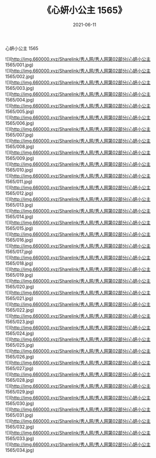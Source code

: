 ﻿---
layout: post
title:  《心妍小公主 1565》
date:   2021-06-11
img: http://img.660000.xyz/Sharelink/秀人网/秀人网第02部分/心妍小公主 1565/000.jpg
categories: [美女, 清纯, 唯美]
---

心妍小公主 1565

  ![](http://img.660000.xyz/Sharelink/秀人网/秀人网第02部分/心妍小公主 1565/001.jpg) <br> ![](http://img.660000.xyz/Sharelink/秀人网/秀人网第02部分/心妍小公主 1565/002.jpg) <br> ![](http://img.660000.xyz/Sharelink/秀人网/秀人网第02部分/心妍小公主 1565/003.jpg) <br> ![](http://img.660000.xyz/Sharelink/秀人网/秀人网第02部分/心妍小公主 1565/004.jpg) <br> ![](http://img.660000.xyz/Sharelink/秀人网/秀人网第02部分/心妍小公主 1565/005.jpg) <br> ![](http://img.660000.xyz/Sharelink/秀人网/秀人网第02部分/心妍小公主 1565/006.jpg) <br> ![](http://img.660000.xyz/Sharelink/秀人网/秀人网第02部分/心妍小公主 1565/007.jpg) <br> ![](http://img.660000.xyz/Sharelink/秀人网/秀人网第02部分/心妍小公主 1565/008.jpg) <br> ![](http://img.660000.xyz/Sharelink/秀人网/秀人网第02部分/心妍小公主 1565/009.jpg) <br> ![](http://img.660000.xyz/Sharelink/秀人网/秀人网第02部分/心妍小公主 1565/010.jpg) <br> ![](http://img.660000.xyz/Sharelink/秀人网/秀人网第02部分/心妍小公主 1565/011.jpg) <br> ![](http://img.660000.xyz/Sharelink/秀人网/秀人网第02部分/心妍小公主 1565/012.jpg) <br> ![](http://img.660000.xyz/Sharelink/秀人网/秀人网第02部分/心妍小公主 1565/013.jpg) <br> ![](http://img.660000.xyz/Sharelink/秀人网/秀人网第02部分/心妍小公主 1565/014.jpg) <br> ![](http://img.660000.xyz/Sharelink/秀人网/秀人网第02部分/心妍小公主 1565/015.jpg) <br> ![](http://img.660000.xyz/Sharelink/秀人网/秀人网第02部分/心妍小公主 1565/016.jpg) <br> ![](http://img.660000.xyz/Sharelink/秀人网/秀人网第02部分/心妍小公主 1565/017.jpg) <br> ![](http://img.660000.xyz/Sharelink/秀人网/秀人网第02部分/心妍小公主 1565/018.jpg) <br> ![](http://img.660000.xyz/Sharelink/秀人网/秀人网第02部分/心妍小公主 1565/019.jpg) <br> ![](http://img.660000.xyz/Sharelink/秀人网/秀人网第02部分/心妍小公主 1565/020.jpg) <br> ![](http://img.660000.xyz/Sharelink/秀人网/秀人网第02部分/心妍小公主 1565/021.jpg) <br> ![](http://img.660000.xyz/Sharelink/秀人网/秀人网第02部分/心妍小公主 1565/022.jpg) <br> ![](http://img.660000.xyz/Sharelink/秀人网/秀人网第02部分/心妍小公主 1565/023.jpg) <br> ![](http://img.660000.xyz/Sharelink/秀人网/秀人网第02部分/心妍小公主 1565/024.jpg) <br> ![](http://img.660000.xyz/Sharelink/秀人网/秀人网第02部分/心妍小公主 1565/025.jpg) <br> ![](http://img.660000.xyz/Sharelink/秀人网/秀人网第02部分/心妍小公主 1565/026.jpg) <br> ![](http://img.660000.xyz/Sharelink/秀人网/秀人网第02部分/心妍小公主 1565/027.jpg) <br> ![](http://img.660000.xyz/Sharelink/秀人网/秀人网第02部分/心妍小公主 1565/028.jpg) <br> ![](http://img.660000.xyz/Sharelink/秀人网/秀人网第02部分/心妍小公主 1565/029.jpg) <br> ![](http://img.660000.xyz/Sharelink/秀人网/秀人网第02部分/心妍小公主 1565/030.jpg) <br> ![](http://img.660000.xyz/Sharelink/秀人网/秀人网第02部分/心妍小公主 1565/031.jpg) <br> ![](http://img.660000.xyz/Sharelink/秀人网/秀人网第02部分/心妍小公主 1565/032.jpg) <br> ![](http://img.660000.xyz/Sharelink/秀人网/秀人网第02部分/心妍小公主 1565/033.jpg) <br> ![](http://img.660000.xyz/Sharelink/秀人网/秀人网第02部分/心妍小公主 1565/034.jpg) <br>